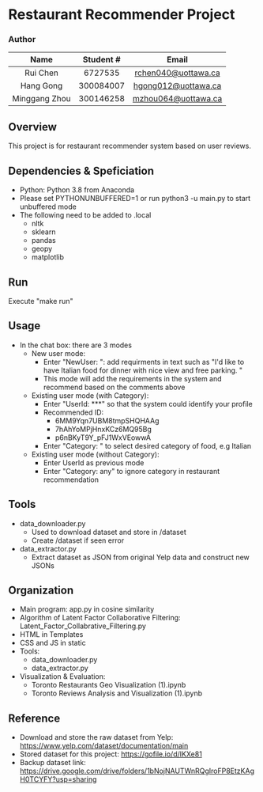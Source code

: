 # Restaurant Recommender Project

### Author 

|Name|Student #|Email|
|:---:|:---:|:---:|
|Rui Chen| 6727535| rchen040@uottawa.ca|
|Hang Gong| 300084007| hgong012@uottawa.ca|
|Minggang Zhou| 300146258 | mzhou064@uottawa.ca|

## Overview

This project is for restaurant recommender system based on user reviews. 

## Dependencies & Speficiation
* Python: Python 3.8 from Anaconda
* Please set PYTHONUNBUFFERED=1 or run python3 -u main.py to start unbuffered mode
* The following need to be added to .local
    * nltk
    * sklearn
    * pandas
    * geopy
    * matplotlib

## Run
Execute "make run"

## Usage
* In the chat box: there are 3 modes
    * New user mode:
        * Enter "NewUser: <text>": add requirments in text such as "I'd like to have Italian food for dinner with nice view and free parking. "
        * This mode will add the requirements in the system and recommend based on the comments above
    * Existing user mode (with Category):
        * Enter "UserId: ***" so that the system could identify your profile
        * Recommended ID: 
            * 6MM9Yqn7UBM8tmpSHQHAAg
            * 7hAhYoMPjHnxKCz6MQ95Bg
            * p6nBKyT9Y_pFJ1WxVEowwA
        * Enter "Category: <category>" to select desired category of food, e.g Italian
    * Existing user mode (without Category):
        * Enter UserId as previous mode
        * Enter "Category: any" to ignore category in restaurant recommendation

## Tools
* data_downloader.py
    * Used to download dataset and store in /dataset
    * Create /dataset if seen error
* data_extractor.py
    * Extract dataset as JSON from original Yelp data and construct new JSONs

## Organization
* Main program: app.py in cosine similarity
* Algorithm of Latent Factor Collaborative Filtering: Latent_Factor_Collabrative_Filtering.py
* HTML in Templates
* CSS and JS in static
* Tools: 
    * data_downloader.py
    * data_extractor.py
* Visualization & Evaluation: 
    * Toronto Restaurants Geo Visualization (1).ipynb
    * Toronto Reviews Analysis and Visualization (1).ipynb

## Reference
* Download and store the raw dataset from Yelp: 
https://www.yelp.com/dataset/documentation/main
* Stored dataset for this project:
https://gofile.io/d/IKXe81
* Backup dataset link: 
https://drive.google.com/drive/folders/1bNojNAUTWnRQgIroFP8EtzKAgH0TCYFY?usp=sharing
